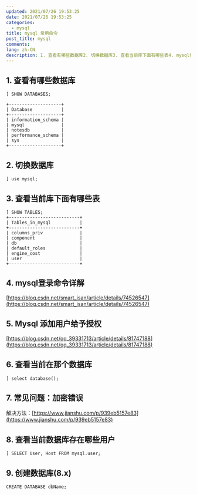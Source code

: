 ```yaml
---
updated: 2021/07/26 19:53:25
date: 2021/07/26 19:53:25
categories: 
  - mysql
title: mysql 常用命令
post_title: mysql
comments: 
lang: zh-CN
description: 1. 查看有哪些数据库2. 切换数据库3. 查看当前库下面有哪些表4. mysql登录命令详解https //blog.csdn.net/smart_isan/article/details/745265475. Mysql 添加用户给予授权https //blog.csdn.net/qq_39331713/article/details/81747188
---
```


## 1. 查看有哪些数据库

```shell
] SHOW DATABASES;

+--------------------+
| Database           |
+--------------------+
| information_schema |
| mysql              |
| notesdb            |
| performance_schema |
| sys                |
+--------------------+
```

## 2. 切换数据库

```shell
] use mysql;
```

## 3. 查看当前库下面有哪些表

```shell
] SHOW TABLES;
+---------------------------+
| Tables_in_mysql           |
+---------------------------+
| columns_priv              |
| component                 |
| db                        |
| default_roles             |
| engine_cost               |
| user                      |
+---------------------------+
```

## 4. mysql登录命令详解

[https://blog.csdn.net/smart_isan/article/details/74526547](https://blog.csdn.net/smart_isan/article/details/74526547)

## 5. Mysql 添加用户给予授权

[https://blog.csdn.net/qq_39331713/article/details/81747188](https://blog.csdn.net/qq_39331713/article/details/81747188)

## 6. 查看当前在那个数据库

```shell
] select database();
```

## 7. 常见问题：加密错误

解决方法：[https://www.jianshu.com/p/939eb5157e83](https://www.jianshu.com/p/939eb5157e83)

## 8. 查看当前数据库存在哪些用户

```shell
] SELECT User, Host FROM mysql.user;
```

## 9. 创建数据库(8.x)

```
CREATE DATABASE dbName;
```

